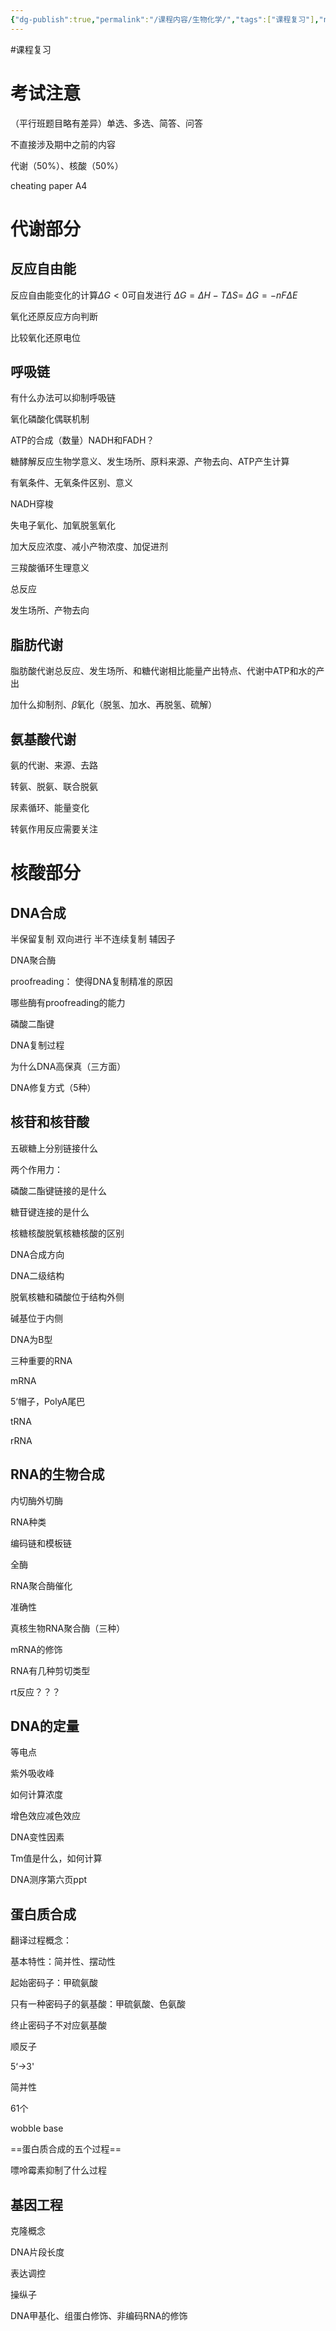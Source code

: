 ```yaml
---
{"dg-publish":true,"permalink":"/课程内容/生物化学/","tags":["课程复习"],"noteIcon":"","created":"2023-12-26T08:45:49.342+08:00","updated":"2023-12-26T08:41:51.000+08:00"}
---
```


#课程复习 

# 考试注意

（平行班题目略有差异）单选、多选、简答、问答

不直接涉及期中之前的内容

代谢（50%）、核酸（50%）

cheating paper A4

# 代谢部分
## 反应自由能

反应自由能变化的计算$\Delta G<0$可自发进行
$\Delta G=\Delta H-T\Delta S=$
$\Delta G=-nF\Delta E$

氧化还原反应方向判断

比较氧化还原电位
## 呼吸链

有什么办法可以抑制呼吸链

氧化磷酸化偶联机制

ATP的合成（数量）NADH和FADH？

糖酵解反应生物学意义、发生场所、原料来源、产物去向、ATP产生计算

有氧条件、无氧条件区别、意义

NADH穿梭

失电子氧化、加氧脱氢氧化

加大反应浓度、减小产物浓度、加促进剂

三羧酸循环生理意义

总反应

发生场所、产物去向
## 脂肪代谢

脂肪酸代谢总反应、发生场所、和糖代谢相比能量产出特点、代谢中ATP和水的产出

加什么抑制剂、$\beta$氧化（脱氢、加水、再脱氢、硫解）

## 氨基酸代谢

氨的代谢、来源、去路

转氨、脱氨、联合脱氨

尿素循环、能量变化

转氨作用反应需要关注

# 核酸部分
## DNA合成

半保留复制
双向进行
半不连续复制
辅因子

DNA聚合酶

proofreading：
使得DNA复制精准的原因

哪些酶有proofreading的能力

磷酸二酯键

DNA复制过程

为什么DNA高保真（三方面）

DNA修复方式（5种）

## 核苷和核苷酸

五碳糖上分别链接什么

两个作用力：

磷酸二酯键链接的是什么

糖苷键连接的是什么

核糖核酸脱氧核糖核酸的区别

DNA合成方向

DNA二级结构

脱氧核糖和磷酸位于结构外侧

碱基位于内侧

DNA为B型

三种重要的RNA

mRNA

5‘帽子，PolyA尾巴

tRNA

rRNA

## RNA的生物合成

内切酶外切酶

RNA种类

编码链和模板链

全酶

RNA聚合酶催化

准确性

真核生物RNA聚合酶（三种）

mRNA的修饰

RNA有几种剪切类型

rt反应？？？

## DNA的定量

等电点

紫外吸收峰

如何计算浓度

增色效应减色效应

DNA变性因素

Tm值是什么，如何计算

DNA测序第六页ppt

## 蛋白质合成

翻译过程概念：

基本特性：简并性、摆动性

起始密码子：甲硫氨酸

只有一种密码子的氨基酸：甲硫氨酸、色氨酸

终止密码子不对应氨基酸

顺反子

5‘->3' 

简并性

61个

wobble base

==蛋白质合成的五个过程==

嘌呤霉素抑制了什么过程

## 基因工程

克隆概念

DNA片段长度

表达调控

操纵子

DNA甲基化、组蛋白修饰、非编码RNA的修饰